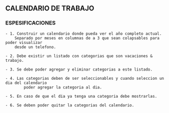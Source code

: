 
## CALENDARIO DE TRABAJO

### ESPESIFICACIONES

    - 1. Construir un calendario donde pueda ver el año completo actual. 
        Separado por meses en columnas de a 3 que sean colapsables para poder visualizar
        desde un telefono.

    - 2. Debe existir un listado con categorias que son vacaciones & trabajo.

    - 3. Se debe poder agregar y eliminar categorias a este listado. 

    - 4. Las categorias deben de ser seleccionables y cuando seleccion un dia del calendario
            poder agregar la categoria al dia.

    - 5. En caso de que el dia ya tenga una categoria debe mostrarlas.

    - 6. Se deben poder quitar la categorias del calendario.